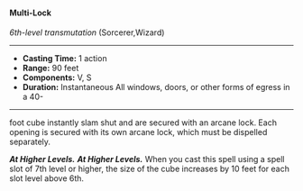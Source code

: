 #### Multi-Lock
*6th-level transmutation* (Sorcerer,Wizard)
___
- **Casting Time:** 1 action
- **Range:** 90 feet
- **Components:** V, S
- **Duration:** Instantaneous  All windows, doors, or other forms of egress in a 40-
---
foot cube instantly slam shut and are secured with
an arcane lock. Each opening is secured with its
own arcane lock, which must be dispelled
separately.

***At Higher Levels.*** 
***At Higher Levels.***  When you cast this spell using
a spell slot of 7th level or higher, the size of the
cube increases by 10 feet for each slot level above
6th.

